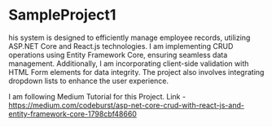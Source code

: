 # SampleProject1
 
his system is designed to efficiently manage employee
records, utilizing ASP.NET Core and React.js technologies. I
am implementing CRUD operations using Entity Framework
Core, ensuring seamless data management. Additionally, I am
incorporating client-side validation with HTML Form elements
for data integrity. The project also involves integrating
dropdown lists to enhance the user experience.

I am following Medium Tutorial for this Project.
Link - https://medium.com/codeburst/asp-net-core-crud-with-react-js-and-entity-framework-core-1798cbf48660
